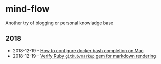 # mind-flow
Another try of blogging or personal knowladge base

## 2018

- 2018-12-19 - [How to configure docker bash completion on Mac](2018/2018-12-19-docker-bash-complition.md)
- 2018-12-19 - [Verify Ruby `github/markup` gem for markdown rendering](2018/2018-12-19-github-markup-gem.md) 
